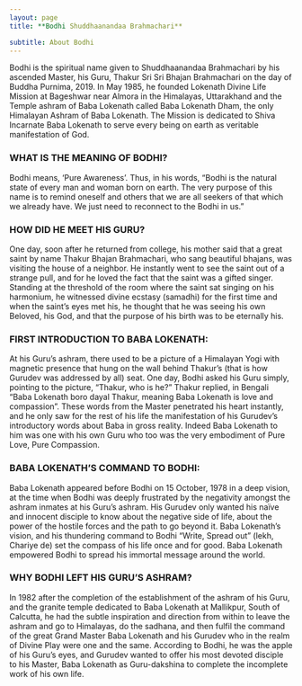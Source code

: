 ```yaml
---
layout: page
title: **Bodhi Shuddhaanandaa Brahmachari**

subtitle: About Bodhi
---
```


Bodhi is the spiritual name given to Shuddhaanandaa Brahmachari by his ascended Master, his Guru, Thakur Sri Sri Bhajan Brahmachari on the day of Buddha Purnima, 2019. In May 1985, he founded Lokenath Divine Life Mission at Bageshwar near Almora in the Himalayas, Uttarakhand and the Temple ashram of Baba Lokenath called Baba Lokenath Dham, the only Himalayan Ashram of Baba Lokenath. The Mission is dedicated to Shiva Incarnate Baba Lokenath to serve every being on earth as veritable manifestation of God.


### WHAT IS THE MEANING OF BODHI?
Bodhi means, ‘Pure Awareness’. Thus, in his words, “Bodhi is the natural state of every man and woman born on earth. The very purpose of this name is to remind oneself and others that we are all seekers of that which we already have. We just need to reconnect to the Bodhi in us.”
### HOW DID HE MEET HIS GURU?
One day, soon after he returned from college, his mother said that a great saint by name Thakur Bhajan Brahmachari, who sang beautiful bhajans, was visiting the house of a neighbor. He instantly went to see the saint out of a strange pull, and for he loved the fact that the saint was a gifted singer. Standing at the threshold of the room where the saint sat singing on his harmonium, he witnessed divine ecstasy (samadhi) for the first time and when the saint’s eyes met his, he thought that he was seeing his own Beloved, his God, and that the purpose of his birth was to be eternally his.
### FIRST INTRODUCTION TO BABA LOKENATH:
At his Guru’s ashram, there used to be a picture of a Himalayan Yogi with magnetic presence that hung on the wall behind Thakur’s (that is how Gurudev was addressed by all) seat. One day, Bodhi asked his Guru simply, pointing to the picture, “Thakur, who is he?” Thakur replied, in Bengali “Baba Lokenath boro dayal Thakur, meaning Baba Lokenath is love and compassion”. These words from the Master penetrated his heart instantly, and he only saw for the rest of his life the manifestation of his Gurudev’s introductory words about Baba in gross reality. Indeed Baba Lokenath to him was one with his own Guru who too was the very embodiment of Pure Love, Pure Compassion.
### BABA LOKENATH’S COMMAND TO BODHI:
Baba Lokenath appeared before Bodhi on 15 October, 1978 in a deep vision, at the time when Bodhi was deeply frustrated by the negativity amongst the ashram inmates at his Guru’s ashram. His Gurudev only wanted his naïve and innocent disciple to know about the negative side of life, about the power of the hostile forces and the path to go beyond it. Baba Lokenath’s vision, and his thundering command to Bodhi “Write, Spread out” (lekh, Chariye de) set the compass of his life once and for good. Baba Lokenath empowered Bodhi to spread his immortal message around the world.
### WHY BODHI LEFT HIS GURU’S ASHRAM?
In 1982 after the completion of the establishment of the ashram of his Guru, and the granite temple dedicated to Baba Lokenath at Mallikpur, South of Calcutta, he had the subtle inspiration and direction from within to leave the ashram and go to Himalayas, do the sadhana, and then fulfil the command of the great Grand Master Baba Lokenath and his Gurudev who in the realm of Divine Play were one and the same. According to Bodhi, he was the apple of his Guru’s eyes, and Gurudev wanted to offer his most devoted disciple to his Master, Baba Lokenath as Guru-dakshina to complete the incomplete work of his own life.
